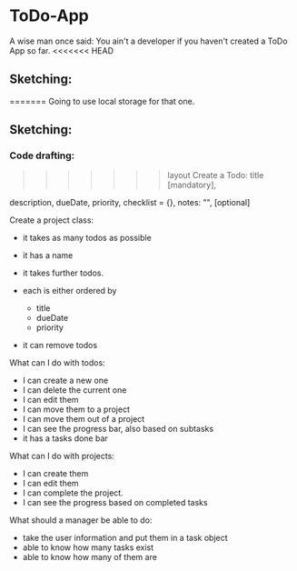 # ToDo-App
A wise man once said:
You ain't a developer if you haven't created a ToDo App so far.
<<<<<<< HEAD


## Sketching:

=======
Going to use local storage for that one.

## Sketching:
### Code drafting:
>>>>>>> layout
Create a Todo:
title [mandatory],

description, dueDate, priority, checklist = {}, notes: "", [optional]

Create a project class:
+ it takes as many todos as possible
+ it has a name

+ it takes further todos.
+ each is either ordered by
    + title
    + dueDate
    + priority
+ it can remove todos

What can I do with todos:
+ I can create a new one
+ I can delete the current one
+ I can edit them
+ I can move them to a project
+ I can move them out of a project
+ I can see the progress bar, also based on subtasks
+ it has a tasks done bar

What can I do with projects:
+ I can create them
+ I can edit them
+ I can complete the project.
+ I can see the progress based on completed tasks

What should a manager be able to do:
+ take the user information and put them in a task object
+ able to know how many tasks exist
+ able to know how many of them are 
